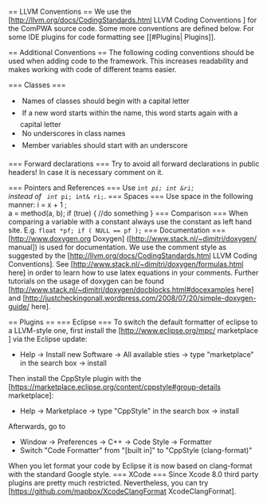 == LLVM Conventions ==
We use the [http://llvm.org/docs/CodingStandards.html LLVM Coding Conventions ] for the ComPWA source code. Some more conventions are defined below. For some IDE plugins for code formatting see [[#Plugins| Plugins]].

== Additional Conventions ==
The following coding conventions should be used when adding code to the framework. This increases readability and makes working with code of different teams easier.

=== Classes === 
*  Names of classes should begin with a capital letter
*  If a new word starts within the name, this word starts again with a capital letter
*  No underscores in class names
*  Member variables should start with an underscore

=== Forward declarations ===
Try to avoid all forward declarations in public headers! In case it is necessary comment on it.

=== Pointers and References ===
Use <code>int *pi; int &ri; </code> instead of <code> int* pi; int& ri;</code>.
=== Spaces ===
Use space in the following manner:<source>
    i = x + 1 ; <br>
    a = method(a, b);
    if (true) {
       //do something
    }
</source>
=== Comparison ===
When comparing a variable with a constant always use the constant as left hand site. E.g. <code>float *pf; if ( NULL == pf );</code>
=== Documentation ===
[http://www.doxygen.org Doxygen] ([http://www.stack.nl/~dimitri/doxygen/ manual]) is used for documentation. We use the comment style as suggested by the [http://llvm.org/docs/CodingStandards.html LLVM Coding Conventions]. See [http://www.stack.nl/~dimitri/doxygen/formulas.html here] in order to learn how to use latex equations in your comments. Further tutorials on the usage of doxygen can be found
[http://www.stack.nl/~dimitri/doxygen/docblocks.html#docexamples here] and 
[http://justcheckingonall.wordpress.com/2008/07/20/simple-doxygen-guide/ here].

== Plugins ==
=== Eclipse ===
To switch the default formatter of eclipse to a LLVM-style one, first install the [http://www.eclipse.org/mpc/ marketplace ] via the Eclipse update:  
* Help -> Install new Software -> All available sties -> type "marketplace" in the search box -> install  

Then install the CppStyle plugin with the [https://marketplace.eclipse.org/content/cppstyle#group-details marketplace]:  
* Help -> Marketplace -> type "CppStyle" in the search box -> install  

Afterwards, go to  
* Window -> Preferences -> C++ -> Code Style -> Formatter  
* Switch "Code Formatter" from "[built in]" to "CppStyle (clang-format)"  

When you let format your code by Eclipse it is now based on clang-format with the standard Google style.
=== XCode ===
Since Xcode 8.0 third party plugins are pretty much restricted. Nevertheless, you can try [https://github.com/mapbox/XcodeClangFormat XcodeClangFormat].
